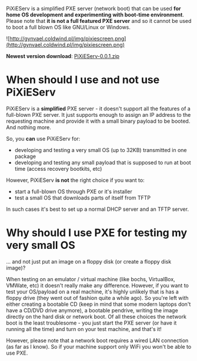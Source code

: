 PiXiEServ is a simplified PXE server (network boot) that can be used **for home OS development and experimenting with boot-time environment**. Please note that **it is not a full featured PXE server** and so it cannot be used to boot a full blown OS like GNU/Linux or Windows.

![http://gynvael.coldwind.pl/img/pixiescreen.png](http://gynvael.coldwind.pl/img/pixiescreen.png)

**Newest version download**: [PiXiEServ-0.0.1.zip](http://code.google.com/p/pixieserv/downloads/detail?name=PiXiEServ-0.0.1.zip)

# When should I use and not use PiXiEServ #
PiXiEServ is a **simplified** PXE server - it doesn't support all the features of a full-blown PXE server. It just supports enough to assign an IP address to the requesting machine and provide it with a small binary payload to be booted. And nothing more.

So, you **can** use PiXiEServ for:
  * developing and testing a very small OS (up to 32KB) transmitted in one package
  * developing and testing any small payload that is supposed to run at boot time (access recovery bootkits, etc)

However, PiXiEServ **is not** the right choice if you want to:
  * start a full-blown OS through PXE or it's installer
  * test a small OS that downloads parts of itself from TFTP

In such cases it's best to set up a normal DHCP server and an TFTP server.

# Why should I use PXE for testing my very small OS #
... and not just put an image on a floppy disk (or create a floppy disk image)?

When testing on an emulator / virtual machine (like bochs, VirtualBox, VMWate, etc) it doesn't really make any difference. However, if you want to test your OS/payload on a real machine, it's highly unlikely that is has a floppy drive (they went out of fashion quite a while ago). So you're left with either creating a bootable CD (keep in mind that some modern laptops don't have a CD/DVD drive anymore), a bootable pendrive, writing the image directly on the hard disk or network boot. Of all these choices the network boot is the least troublesome - you just start the PXE server (or have it running all the time) and turn on your test machine, and that's it!

However, please note that a network boot requires a wired LAN connection (as far as I know). So if your machine support only WiFi you won't be able to use PXE.